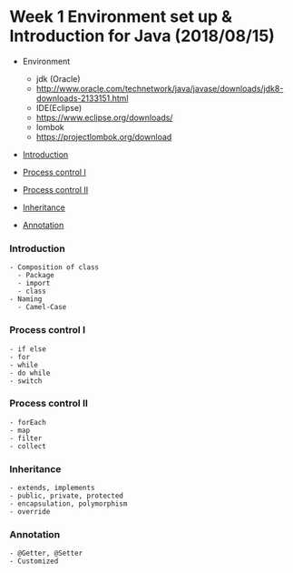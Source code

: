 # Week 1 Environment set up & Introduction for Java (2018/08/15)
 - Environment
    - jdk (Oracle)
     - http://www.oracle.com/technetwork/java/javase/downloads/jdk8-downloads-2133151.html
    - IDE(Eclipse)
     - https://www.eclipse.org/downloads/
    - lombok
     - https://projectlombok.org/download
 
 - [Introduction](#introduction)    
 - [Process control I](#process-control-i)
 - [Process control II](#process-control-ii)
 - [Inheritance](#inheritance)
 - [Annotation](#annotation)

### <a id="introduction"></a>Introduction
    - Composition of class
      - Package
      - import
      - class
    - Naming
      - Camel-Case
### <a id="process-control-i"></a>Process control I
    - if else
    - for
    - while
    - do while
    - switch
### <a id="process-control-ii"></a>Process control II
    - forEach
    - map
    - filter
    - collect
### <a id="inheritance"></a>Inheritance
    - extends, implements
    - public, private, protected
    - encapsulation, polymorphism
    - override
### <a id="annotation"></a>Annotation
    - @Getter, @Setter
    - Customized
